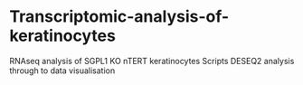 # Transcriptomic-analysis-of-keratinocytes
RNAseq analysis of SGPL1 KO nTERT keratinocytes
Scripts DESEQ2 analysis through to data visualisation
